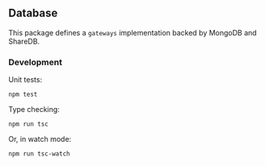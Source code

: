 ## Database

This package defines a `gateways` implementation backed by MongoDB and ShareDB.

### Development

Unit tests:

```
npm test
```

Type checking:

```
npm run tsc
```

Or, in watch mode:

```
npm run tsc-watch
```

